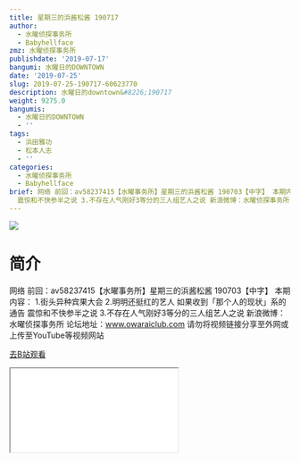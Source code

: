 ```yaml
---
title: 星期三的浜酱松酱 190717
author:
  - 水曜侦探事务所
  - Babyhellface
zmz: 水曜侦探事务所
publishdate: '2019-07-17'
bangumi: 水曜日的DOWNTOWN
date: '2019-07-25'
slug: 2019-07-25-190717-60623770
description: 水曜日的downtown&#8226;190717
weight: 9275.0
bangumis:
  - 水曜日的DOWNTOWN
  - ''
tags:
  - 浜田雅功
  - 松本人志
  - ''
categories:
  - 水曜侦探事务所
  - Babyhellface
brief: 网络 前回：av58237415【水曜事务所】星期三的浜酱松酱 190703【中字】 本期内容： 1.街头异种宾果大会 2.明明还挺红的艺人 如果收到「那个人的现状」系的通告
  震惊和不快参半之说 3.不存在人气刚好3等分的三人组艺人之说 新浪微博：水曜侦探事务所 论坛地址：www.owaraiclub.com 请勿将视频链接分享至外网或上传至YouTube等视频网站
---
```

![](https://raw.githubusercontent.com/tcgriffith/owaraisite/master/static/tmpimg/5ddeb05b06dc48ef255b01c4ad4a167836e93cc9.jpg.480.jpg)
# 简介  
网络
前回：av58237415【水曜事务所】星期三的浜酱松酱 190703【中字】
本期内容：
1.街头异种宾果大会
2.明明还挺红的艺人 如果收到「那个人的现状」系的通告 震惊和不快参半之说
3.不存在人气刚好3等分的三人组艺人之说
新浪微博：水曜侦探事务所 论坛地址：www.owaraiclub.com
请勿将视频链接分享至外网或上传至YouTube等视频网站  

[去B站观看](https://www.bilibili.com/video/av60623770/)
<div class ="resp-container"><iframe class="testiframe" src="//player.bilibili.com/player.html?aid=60623770"", scrolling="no", allowfullscreen="true" > </iframe></div> 
